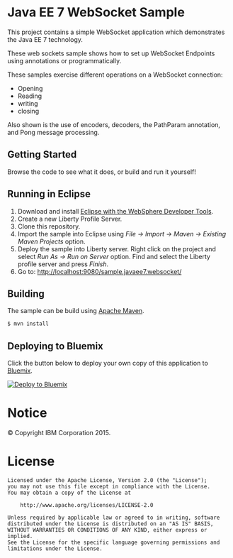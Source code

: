 Java EE 7 WebSocket Sample
==============

This project contains a simple WebSocket application which demonstrates the Java EE 7 technology.

These web sockets sample shows how to set up WebSocket Endpoints using annotations or programmatically. 

These samples exercise different operations on a WebSocket connection:

- Opening
- Reading 
- writing 
- closing 

Also shown is the use of encoders, decoders, the PathParam annotation, and Pong message processing. 

## Getting Started

Browse the code to see what it does, or build and run it yourself!


## Running in Eclipse

1. Download and install [Eclipse with the WebSphere Developer Tools](https://developer.ibm.com/wasdev/downloads/liberty-profile-using-eclipse/).
2. Create a new Liberty Profile Server.
3. Clone this repository.
4. Import the sample into Eclipse using *File -> Import -> Maven -> Existing Maven Projects* option.
5. Deploy the sample into Liberty server. Right click on the project and select *Run As -> Run on Server* option. Find and select the Liberty profile server and press *Finish*.
6. Go to: [http://localhost:9080/sample.javaee7.websocket/](http://localhost:9080/sample.javaee7.websocket/)

## Building

The sample can be build using [Apache Maven](http://maven.apache.org/).

```bash
$ mvn install
```

## Deploying to Bluemix

Click the button below to deploy your own copy of this application to [Bluemix](https://bluemix.net).

[![Deploy to Bluemix](https://bluemix.net/deploy/button.png)](https://bluemix.net/deploy?repository=https://github.com/WASdev/sample.javaee7.websocket)

# Notice

© Copyright IBM Corporation 2015.

# License

```text
Licensed under the Apache License, Version 2.0 (the "License");
you may not use this file except in compliance with the License.
You may obtain a copy of the License at

    http://www.apache.org/licenses/LICENSE-2.0

Unless required by applicable law or agreed to in writing, software
distributed under the License is distributed on an "AS IS" BASIS,
WITHOUT WARRANTIES OR CONDITIONS OF ANY KIND, either express or implied.
See the License for the specific language governing permissions and
limitations under the License.
````
